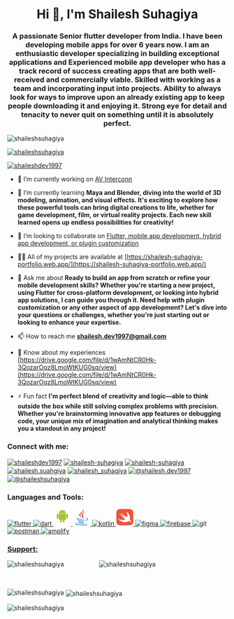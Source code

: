 <h1 align="center">Hi 👋, I'm Shailesh Suhagiya</h1>
<h3 align="center">A passionate Senior flutter developer from India. I have been developing mobile apps for over 6 years now. I am an enthusiastic developer specializing in building exceptional applications and Experienced mobile app developer who has a track record of success creating apps that are both well-received and commercially viable. Skilled with working as a team and incorporating input into projects. Ability to always look for ways to improve upon an already existing app to keep people downloading it and enjoying it. Strong eye for detail and tenacity to never quit on something until it is absolutely perfect.</h3>

<p align="left"> <img src="https://komarev.com/ghpvc/?username=shaileshsuhagiya&label=Profile%20views&color=0e75b6&style=flat" alt="shaileshsuhagiya" /> </p>

<p align="left"> <a href="https://github.com/ryo-ma/github-profile-trophy"><img src="https://github-profile-trophy.vercel.app/?username=shaileshsuhagiya" alt="shaileshsuhagiya" /></a> </p>

<p align="left"> <a href="https://twitter.com/shaileshdev1997" target="blank"><img src="https://img.shields.io/twitter/follow/shaileshdev1997?logo=twitter&style=for-the-badge" alt="shaileshdev1997" /></a> </p>

- 🔭 I’m currently working on [AV Interconn](https://apps.apple.com/app/interconn-by-adroit-vantage/id6449159643)

- 🌱 I’m currently learning **Maya and Blender, diving into the world of 3D modeling, animation, and visual effects. It's exciting to explore how these powerful tools can bring digital creations to life, whether for game development, film, or virtual reality projects. Each new skill learned opens up endless possibilities for creativity!**

- 👯 I’m looking to collaborate on [Flutter, mobile app development, hybrid app development, or plugin customization](https://shailesh-suhagiya-portfolio.web.app/)

- 👨‍💻 All of my projects are available at [https://shailesh-suhagiya-portfolio.web.app/](https://shailesh-suhagiya-portfolio.web.app/)

- 💬 Ask me about **Ready to build an app from scratch or refine your mobile development skills? Whether you're starting a new project, using Flutter for cross-platform development, or looking into hybrid app solutions, I can guide you through it. Need help with plugin customization or any other aspect of app development? Let's dive into your questions or challenges, whether you're just starting out or looking to enhance your expertise.**

- 📫 How to reach me **shailesh.dev1997@gmail.com**

- 📄 Know about my experiences [https://drive.google.com/file/d/1wAmNtCR0Hk-3QozarOqz8LmoWtKUG0sq/view](https://drive.google.com/file/d/1wAmNtCR0Hk-3QozarOqz8LmoWtKUG0sq/view)

- ⚡ Fun fact **I'm perfect blend of creativity and logic—able to think outside the box while still solving complex problems with precision. Whether you're brainstorming innovative app features or debugging code, your unique mix of imagination and analytical thinking makes you a standout in any project!**

<h3 align="left">Connect with me:</h3>
<p align="left">
<a href="https://twitter.com/shaileshdev1997" target="blank"><img align="center" src="https://raw.githubusercontent.com/rahuldkjain/github-profile-readme-generator/master/src/images/icons/Social/twitter.svg" alt="shaileshdev1997" height="30" width="40" /></a>
<a href="https://linkedin.com/in/shailesh-suhagiya" target="blank"><img align="center" src="https://raw.githubusercontent.com/rahuldkjain/github-profile-readme-generator/master/src/images/icons/Social/linked-in-alt.svg" alt="shailesh-suhagiya" height="30" width="40" /></a>
<a href="https://stackoverflow.com/users/shailesh-suhagiya" target="blank"><img align="center" src="https://raw.githubusercontent.com/rahuldkjain/github-profile-readme-generator/master/src/images/icons/Social/stack-overflow.svg" alt="shailesh-suhagiya" height="30" width="40" /></a>
<a href="https://fb.com/shailesh.suahgiya" target="blank"><img align="center" src="https://raw.githubusercontent.com/rahuldkjain/github-profile-readme-generator/master/src/images/icons/Social/facebook.svg" alt="shailesh.suahgiya" height="30" width="40" /></a>
<a href="https://instagram.com/shailesh_suhagiya" target="blank"><img align="center" src="https://raw.githubusercontent.com/rahuldkjain/github-profile-readme-generator/master/src/images/icons/Social/instagram.svg" alt="shailesh_suhagiya" height="30" width="40" /></a>
<a href="https://medium.com/@shailesh.dev1997" target="blank"><img align="center" src="https://raw.githubusercontent.com/rahuldkjain/github-profile-readme-generator/master/src/images/icons/Social/medium.svg" alt="@shailesh.dev1997" height="30" width="40" /></a>
<a href="https://www.youtube.com/c/@shaileshsuhagiya" target="blank"><img align="center" src="https://raw.githubusercontent.com/rahuldkjain/github-profile-readme-generator/master/src/images/icons/Social/youtube.svg" alt="@shaileshsuhagiya" height="30" width="40" /></a>
</p>

<h3 align="left">Languages and Tools:</h3>
<p align="left"> <a href="https://flutter.dev" target="_blank" rel="noreferrer"> <img src="https://www.vectorlogo.zone/logos/flutterio/flutterio-icon.svg" alt="flutter" width="40" height="40"/> </a> <a href="https://git-scm.com/" target="_blank" rel="noreferrer">  <a href="https://dart.dev" target="_blank" rel="noreferrer"> <img src="https://www.vectorlogo.zone/logos/dartlang/dartlang-icon.svg" alt="dart" width="40" height="40"/> </a> </a> <a href="https://developer.android.com" target="_blank" rel="noreferrer"> <img src="https://raw.githubusercontent.com/devicons/devicon/master/icons/android/android-original-wordmark.svg" alt="android" width="40" height="40"/> </a> <a href="https://www.java.com" target="_blank" rel="noreferrer"> <img src="https://raw.githubusercontent.com/devicons/devicon/master/icons/java/java-original.svg" alt="java" width="40" height="40"/> </a>  <a href="https://kotlinlang.org" target="_blank" rel="noreferrer"> <img src="https://www.vectorlogo.zone/logos/kotlinlang/kotlinlang-icon.svg" alt="kotlin" width="40" height="40"/> </a> <a href="https://developer.apple.com/swift/" target="_blank" rel="noreferrer"> <img src="https://raw.githubusercontent.com/devicons/devicon/master/icons/swift/swift-original.svg" alt="swift" width="40" height="40"/> </a> <a href="https://www.figma.com/" target="_blank" rel="noreferrer"> <img src="https://www.vectorlogo.zone/logos/figma/figma-icon.svg" alt="figma" width="40" height="40"/> </a> <a href="https://firebase.google.com/" target="_blank" rel="noreferrer"> <img src="https://www.vectorlogo.zone/logos/firebase/firebase-icon.svg" alt="firebase" width="40" height="40"/> </a>  <img src="https://www.vectorlogo.zone/logos/git-scm/git-scm-icon.svg" alt="git" width="40" height="40"/> </a>  <a href="https://postman.com" target="_blank" rel="noreferrer"> <img src="https://www.vectorlogo.zone/logos/getpostman/getpostman-icon.svg" alt="postman" width="40" height="40"/> </a> <a href="https://aws.amazon.com/amplify/" target="_blank" rel="noreferrer"> <img src="https://docs.amplify.aws/assets/logo-dark.svg" alt="amplify" width="40" height="40"/> </p>


<h3 align="left">Support:</h3>
<p><a href="https://www.buymeacoffee.com/shaileshsuhagiya"> <img align="left" src="https://cdn.buymeacoffee.com/buttons/v2/default-yellow.png" height="50" width="210" alt="shaileshsuhagiya" /></a><a href="https://ko-fi.com/shaileshsuhagiya"> <img align="left" src="https://cdn.ko-fi.com/cdn/kofi3.png?v=3" height="50" width="210" alt="shaileshsuhagiya" /></a></p><br><be>

<br>
<br>



<p><p><img align="left" src="https://github-readme-stats.vercel.app/api/top-langs?username=shaileshsuhagiya&show_icons=true&locale=en&layout=compact" alt="shaileshsuhagiya" /></p> <p>&nbsp;<img align="center" src="https://github-readme-stats.vercel.app/api?username=shaileshsuhagiya&show_icons=true&locale=en" alt="shaileshsuhagiya" /></p></p>

<p><img align="center" src="https://github-readme-streak-stats.herokuapp.com/?user=shaileshsuhagiya&" alt="shaileshsuhagiya" /></p>

